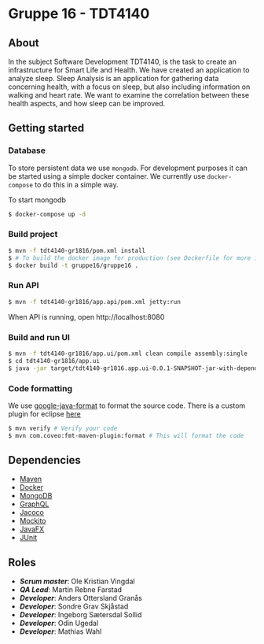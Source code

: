 # Gruppe 16 - TDT4140

## About
In the subject Software Development TDT4140, is the task to create an 
infrastructure for Smart Life and Health. We have created an application to analyze sleep.
Sleep Analysis is an application for gathering data concerning health,
with a focus on sleep, but also including information on walking and heart rate.
We want to examine the correlation between these health aspects, and how sleep
can be improved.

## Getting started


### Database

To store persistent data we use `mongodb`. For development purposes it can be started using
a simple docker container. We currently use `docker-compose` to do this in a simple way.

To start mongodb
```bash
$ docker-compose up -d
```

### Build project

```bash
$ mvn -f tdt4140-gr1816/pom.xml install
$ # To build the docker image for production (see Dockerfile for more information)
$ docker build -t gruppe16/gruppe16 .
```

### Run API

```bash
$ mvn -f tdt4140-gr1816/app.api/pom.xml jetty:run
```
When API  is running, open http://localhost:8080 


### Build and run UI

```bash
$ mvn -f tdt4140-gr1816/app.ui/pom.xml clean compile assembly:single
$ cd tdt4140-gr1816/app.ui
$ java -jar target/tdt4140-gr1816.app.ui-0.0.1-SNAPSHOT-jar-with-dependencies.jar
```


### Code formatting

We use [google-java-format](https://github.com/google/google-java-format) to format the source code.
There is a custom plugin for eclipse [here](https://github.com/google/google-java-format#eclipse)

```bash
$ mvn verify # Verify your code
$ mvn com.coveo:fmt-maven-plugin:format # This will format the code
```

## Dependencies

*  [Maven](https://maven.apache.org/what-is-maven.html)
*  [Docker](https://www.docker.com/what-docker)
*  [MongoDB](https://www.mongodb.com/what-is-mongodb)
*  [GraphQL](https://graphql.org/learn/)
*  [Jacoco](http://www.eclemma.org/jacoco/)
*  [Mockito](http://site.mockito.org/)
*  [JavaFX](https://docs.oracle.com/javafx/2/overview/jfxpub-overview.htm)
*  [JUnit](https://junit.org/junit5/)

## Roles

- ___Scrum master___: Ole Kristian Vingdal
- ___QA Lead___: Martin Rebne Farstad
- ___Developer___: Anders Ottersland Granås
- ___Developer___: Sondre Grav Skjåstad
- ___Developer___: Ingeborg Sætersdal Sollid
- ___Developer___: Odin Ugedal
- ___Developer___: Mathias Wahl
